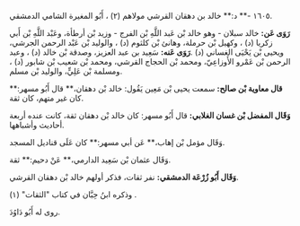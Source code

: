١٦٠٥ -** د:** خالد بن دهقان القرشي مولاهم (٢) ، أَبُو المغيرة الشامي الدمشقي.

**رَوَى عَن:** خالد سبلان - وهو خالد بْن عَبد اللَّهِ بْن الفرج - وزيد بْن أرطأة، وعَبْد اللَّهِ بْن أَبي زكريا (د) ، وكهيل بْن حرملة، وهانئ بْن كلثوم (د) ، والوليد بْن عَبْد الرحمن الجرشي، ويحيى بْن يَحْيَى الغساني (د) .**رَوَى عَنه:** سَعِيد بن عبد العزيز، وصدقة بْن خالد (د) ، وعبد الرحمن بْن عَمْرو الأَوزاعِيّ، ومحمد بْن الحجاج القرشي، ومحمد بْن شعيب بْن شابور (د) ، ومسلمة بْن عَلِيٍّ، والوليد بْن مسلم.

**قال معاوية بْن صالح:** سمعت يحيى بْن مَعِين يَقُول: خالد بْن دهقان،** قال أَبُو مسهر:** كان غير متهم، كان ثقة.

**وَقَال المفضل بْن غسان الغلابي:** قال أَبُو مسهر: كان خالد بْن دهقان ثقة، كانت عنده أربعة أحاديث وأشباهها.

وَقَال مؤمل بْن إهاب،** عَن أبي مسهر:** كان عَلَى قناديل المسجد.

وَقَال عثمان بْن سَعِيد الدارمي،** عَنْ دحيم:** ثقة.

**وَقَال أَبُو زُرْعَة الدمشقي:** نفر ثقات، فذكر أولهم خالد بْن دهقان القرشي.

وذكره ابنُ حِبَّان في كتاب "الثقات" (١) .

روى له أَبُو دَاوُدَ.